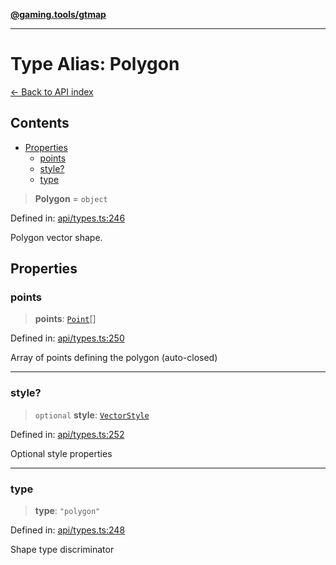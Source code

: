 [**@gaming.tools/gtmap**](README.md)

***

# Type Alias: Polygon

[← Back to API index](./README.md)

## Contents

- [Properties](#properties)
  - [points](#points)
  - [style?](#style)
  - [type](#type)

> **Polygon** = `object`

Defined in: [api/types.ts:246](https://github.com/gamingtools/gt-map/blob/670061005a2701ff4986e8986471b4dd55d13ca7/packages/gtmap/src/api/types.ts#L246)

Polygon vector shape.

## Properties

### points

> **points**: [`Point`](TypeAlias.Point.md)[]

Defined in: [api/types.ts:250](https://github.com/gamingtools/gt-map/blob/670061005a2701ff4986e8986471b4dd55d13ca7/packages/gtmap/src/api/types.ts#L250)

Array of points defining the polygon (auto-closed)

***

### style?

> `optional` **style**: [`VectorStyle`](Interface.VectorStyle.md)

Defined in: [api/types.ts:252](https://github.com/gamingtools/gt-map/blob/670061005a2701ff4986e8986471b4dd55d13ca7/packages/gtmap/src/api/types.ts#L252)

Optional style properties

***

### type

> **type**: `"polygon"`

Defined in: [api/types.ts:248](https://github.com/gamingtools/gt-map/blob/670061005a2701ff4986e8986471b4dd55d13ca7/packages/gtmap/src/api/types.ts#L248)

Shape type discriminator
